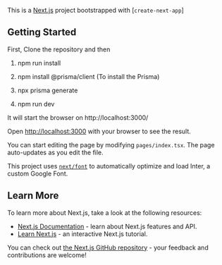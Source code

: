 This is a [Next.js](https://nextjs.org/) project bootstrapped with [`create-next-app`]

## Getting Started

First, Clone the repository and then

1) npm run install 

2) npm install @prisma/client (To install the Prisma)

3) npx prisma generate

4) npm run dev

It will start the browser on http://localhost:3000/

Open [http://localhost:3000](http://localhost:3000) with your browser to see the result.

You can start editing the page by modifying `pages/index.tsx`. The page auto-updates as you edit the file.

This project uses [`next/font`](https://nextjs.org/docs/basic-features/font-optimization) to automatically optimize and load Inter, a custom Google Font.

## Learn More

To learn more about Next.js, take a look at the following resources:

- [Next.js Documentation](https://nextjs.org/docs) - learn about Next.js features and API.
- [Learn Next.js](https://nextjs.org/learn) - an interactive Next.js tutorial.

You can check out [the Next.js GitHub repository](https://github.com/vercel/next.js/) - your feedback and contributions are welcome!


 
 

